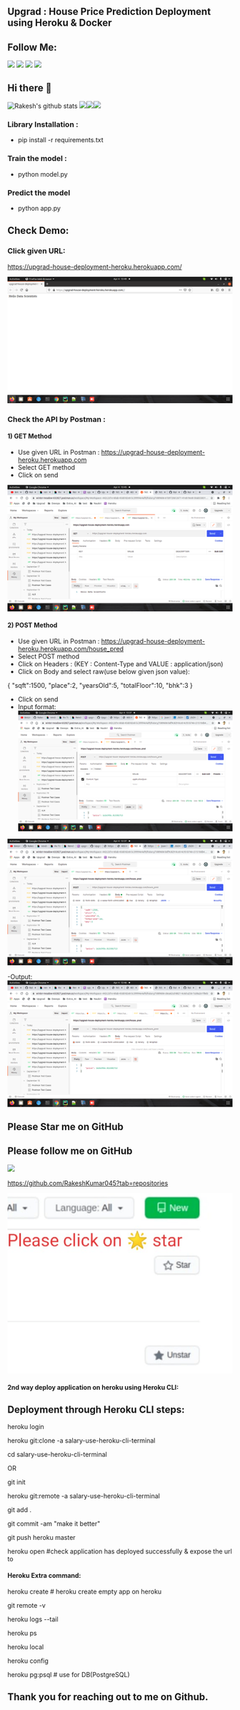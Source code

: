 ## Upgrad : House Price Prediction Deployment using Heroku & Docker

## Follow Me:

[<img src="https://img.shields.io/badge/linkedin-%230077B5.svg?&style=for-the-badge&logo=linkedin&logoColor=white" />](https://www.linkedin.com/in/rakesh-kumar-gupta-52b77ab4/) [<img src = "https://img.shields.io/badge/kaggle-%3390FF.svg?&style=for-the-badge&logo=kaglle&logoColor=white">](https://www.kaggle.com/rakesh6184) [<img src = "https://img.shields.io/badge/twitter-3336FF.svg?&style=for-the-badge&logo=twitter&logoColor=white">](https://twitter.com/2702rakesh) [<img src="https://img.shields.io/badge/medium-%2312100E.svg?&style=for-the-badge&logo=medium&logoColor=white" />](https://medium.com/@2702rakesh)

## Hi there 👋

![Rakesh's github stats](https://github-readme-stats.vercel.app/api?username=RakeshKumar045&show_icons=true)
<img src="https://i.giphy.com/media/LMt9638dO8dftAjtco/200.webp" width="100"><img src="https://i.giphy.com/media/KzJkzjggfGN5Py6nkT/200.webp" width="100"><img src="https://i.giphy.com/media/IdyAQJVN2kVPNUrojM/200.webp" width="100">

### Library Installation :

- pip install -r requirements.txt

### Train the model :

- python model.py

### Predict the model

- python app.py

## Check Demo:

### Click given URL:

<https://upgrad-house-deployment-heroku.herokuapp.com/>

![Image input](./output_photo/browser_output.png "epidemiological model")

### Check the API by Postman :

#### 1) GET Method

- Use given URL in Postman : https://upgrad-house-deployment-heroku.herokuapp.com
- Select GET method
- Click on send

![Image output](./output_photo/output_by_get.png "epidemiological model")

#### 2) POST Method

- Use given URL in Postman : https://upgrad-house-deployment-heroku.herokuapp.com/house_pred
- Select POST method
- Click on Headers : (KEY : Content-Type and VALUE : application/json)
- Click on Body and select raw(use below given json value):

{
"sqft":1500,
"place":2,
"yearsOld":5,
"totalFloor":10,
"bhk":3 }

- Click on send
- Input format:
  ![Image output](./output_photo/input_1.png "epidemiological model")

![Image output](./output_photo/input_2.png "epidemiological model")

-Output:
![Image output](./output_photo/output_by_post.png "epidemiological model")

## Please Star me on GitHub

## Please follow me on GitHub

[<img src="https://img.shields.io/badge/github-%2312100E.svg?&style=for-the-badge&logo=github&logoColor=white" />](https://github.com/RakeshKumar045?tab=repositories)

https://github.com/RakeshKumar045?tab=repositories

![Image github](./github_follow_pic/github.png "epidemiological model")

#### 2nd way deploy application on heroku using Heroku CLI:

## Deployment through Heroku CLI steps:

heroku login

heroku git:clone -a salary-use-heroku-cli-terminal

cd salary-use-heroku-cli-terminal

OR

git init

heroku git:remote -a salary-use-heroku-cli-terminal

git add .

git commit -am "make it better"

git push heroku master

heroku open #check application has deployed successfully & expose the url to

#### Heroku Extra command:

heroku create # heroku create empty app on heroku

git remote -v

heroku logs --tail

heroku ps

heroku local

heroku config

heroku pg:psql # use for DB(PostgreSQL)

## Thank you for reaching out to me on Github. 
